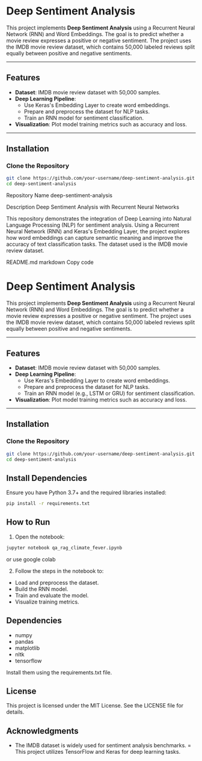 # Deep Sentiment Analysis  

This project implements **Deep Sentiment Analysis** using a Recurrent Neural Network (RNN) and Word Embeddings. The goal is to predict whether a movie review expresses a positive or negative sentiment. The project uses the IMDB movie review dataset, which contains 50,000 labeled reviews split equally between positive and negative sentiments.  

---

## Features  

- **Dataset**: IMDB movie review dataset with 50,000 samples.  
- **Deep Learning Pipeline**:  
  - Use Keras's Embedding Layer to create word embeddings.  
  - Prepare and preprocess the dataset for NLP tasks.  
  - Train an RNN model for sentiment classification.  
- **Visualization**: Plot model training metrics such as accuracy and loss.  

---

## Installation  

### Clone the Repository  

```bash
git clone https://github.com/your-username/deep-sentiment-analysis.git  
cd deep-sentiment-analysis  
```

Repository Name
deep-sentiment-analysis

Description
Deep Sentiment Analysis with Recurrent Neural Networks

This repository demonstrates the integration of Deep Learning into Natural Language Processing (NLP) for sentiment analysis. Using a Recurrent Neural Network (RNN) and Keras's Embedding Layer, the project explores how word embeddings can capture semantic meaning and improve the accuracy of text classification tasks. The dataset used is the IMDB movie review dataset.

README.md
markdown
Copy code
# Deep Sentiment Analysis  

This project implements **Deep Sentiment Analysis** using a Recurrent Neural Network (RNN) and Word Embeddings. The goal is to predict whether a movie review expresses a positive or negative sentiment. The project uses the IMDB movie review dataset, which contains 50,000 labeled reviews split equally between positive and negative sentiments.  

---

## Features  

- **Dataset**: IMDB movie review dataset with 50,000 samples.  
- **Deep Learning Pipeline**:  
  - Use Keras's Embedding Layer to create word embeddings.  
  - Prepare and preprocess the dataset for NLP tasks.  
  - Train an RNN model (e.g., LSTM or GRU) for sentiment classification.  
- **Visualization**: Plot model training metrics such as accuracy and loss.  

---

## Installation  

### Clone the Repository  

```bash
git clone https://github.com/your-username/deep-sentiment-analysis.git  
cd deep-sentiment-analysis
```
## Install Dependencies
Ensure you have Python 3.7+ and the required libraries installed:

```bash
pip install -r requirements.txt
```
## How to Run
1. Open the notebook:
``` bash
jupyter notebook qa_rag_climate_fever.ipynb
```
or use google colab 

2. Follow the steps in the notebook to:

  - Load and preprocess the dataset.
  - Build the RNN model.
  - Train and evaluate the model.
  - Visualize training metrics.

## Dependencies
- numpy
- pandas
- matplotlib
- nltk
- tensorflow

Install them using the requirements.txt file.

## License
This project is licensed under the MIT License. See the LICENSE file for details.

## Acknowledgments
- The IMDB dataset is widely used for sentiment analysis benchmarks.
= This project utilizes TensorFlow and Keras for deep learning tasks.

